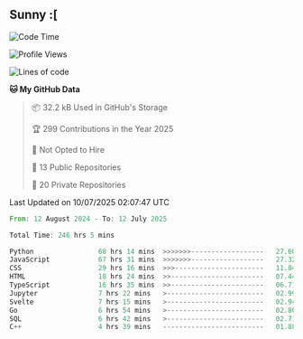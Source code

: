 ## Sunny :[

<!--START_SECTION:waka-->
![Code Time](http://img.shields.io/badge/Code%20Time-245%20hrs%2058%20mins-blue)

![Profile Views](http://img.shields.io/badge/Profile%20Views-7-blue)

![Lines of code](https://img.shields.io/badge/From%20Hello%20World%20I%27ve%20Written-273.8%20thousand%20lines%20of%20code-blue)

**🐱 My GitHub Data** 

> 📦 32.2 kB Used in GitHub's Storage 
 > 
> 🏆 299 Contributions in the Year 2025
 > 
> 🚫 Not Opted to Hire
 > 
> 📜 13 Public Repositories 
 > 
> 🔑 20 Private Repositories 
 > 

 Last Updated on 10/07/2025 02:07:47 UTC
<!--END_SECTION:waka-->

<!--START_SECTION:code-->

```rust
From: 12 August 2024 - To: 12 July 2025

Total Time: 246 hrs 5 mins

Python                68 hrs 14 mins  >>>>>>>------------------   27.60 %
JavaScript            67 hrs 31 mins  >>>>>>>------------------   27.32 %
CSS                   29 hrs 16 mins  >>>----------------------   11.84 %
HTML                  18 hrs 24 mins  >>-----------------------   07.44 %
TypeScript            16 hrs 35 mins  >>-----------------------   06.71 %
Jupyter               7 hrs 22 mins   >------------------------   02.99 %
Svelte                7 hrs 15 mins   >------------------------   02.94 %
Go                    6 hrs 54 mins   >------------------------   02.80 %
SQL                   6 hrs 42 mins   >------------------------   02.71 %
C++                   4 hrs 39 mins   -------------------------   01.88 %
```

<!--END_SECTION:code-->
